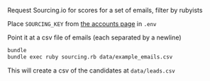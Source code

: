 Request Sourcing.io for scores for a set of emails, filter by rubyists

Place `SOURCING_KEY` from [the accounts page](https://sourcing.io/profile) in `.env`

Point it at a csv file of emails (each separated by a newline)

```bash
bundle
bundle exec ruby sourcing.rb data/example_emails.csv
```

This will create a csv of the candidates at `data/leads.csv`